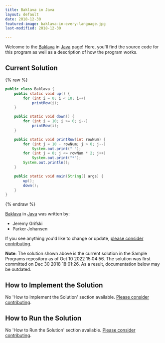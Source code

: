 ```yaml
---
title: Baklava in Java
layout: default
date: 2018-12-30
featured-image: baklava-in-every-language.jpg
last-modified: 2018-12-30

---
```


Welcome to the [Baklava](https://rzuckerm.github.io/sample-programs-website-copy/projects/baklava) in [Java](https://rzuckerm.github.io/sample-programs-website-copy/languages/java) page! Here, you'll find the source code for this program as well as a description of how the program works.

## Current Solution

{% raw %}

```java
public class Baklava {
    public static void up() {
        for (int i = 0; i < 10; i++)
            printRow(i);
    }

    public static void down() {
        for (int i = 10; i >= 0; i--)
            printRow(i);
    }

    public static void printRow(int rowNum) {
        for (int j = 10 - rowNum; j > 0; j--)
            System.out.print(" ");
        for (int j = 0; j <= rowNum * 2; j++)
            System.out.print("*");
        System.out.println();
    }

    public static void main(String[] args) {
        up();
        down();
    }
}
```

{% endraw %}

[Baklava](https://rzuckerm.github.io/sample-programs-website-copy/projects/baklava) in [Java](https://rzuckerm.github.io/sample-programs-website-copy/languages/java) was written by:

- Jeremy Grifski
- Parker Johansen

If you see anything you'd like to change or update, [please consider contributing](https://github.com/TheRenegadeCoder/sample-programs).

**Note**: The solution shown above is the current solution in the Sample Programs repository as of Oct 10 2022 15:04:56. The solution was first committed on Dec 30 2018 18:01:26. As a result, documentation below may be outdated.

## How to Implement the Solution

No 'How to Implement the Solution' section available. [Please consider contributing](https://github.com/TheRenegadeCoder/sample-programs-website).

## How to Run the Solution

No 'How to Run the Solution' section available. [Please consider contributing](https://github.com/TheRenegadeCoder/sample-programs-website).